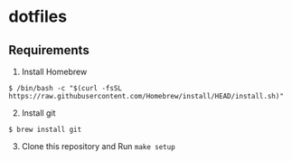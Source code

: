 # dotfiles

## Requirements
1. Install Homebrew
```
$ /bin/bash -c "$(curl -fsSL https://raw.githubusercontent.com/Homebrew/install/HEAD/install.sh)"
```

2. Install git
```
$ brew install git
```

3. Clone this repository and Run `make setup`
